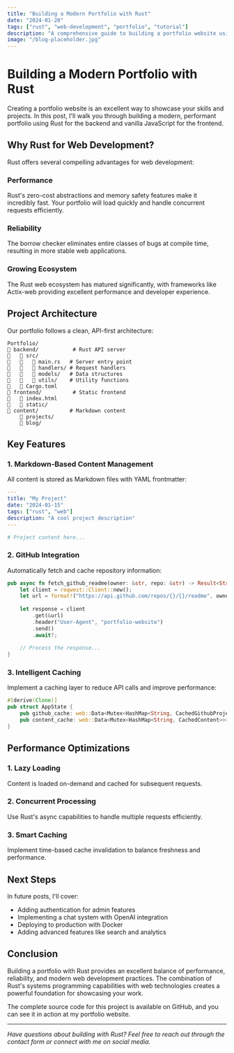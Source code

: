 ```yaml
---
title: "Building a Modern Portfolio with Rust"
date: "2024-01-20"
tags: ["rust", "web-development", "portfolio", "tutorial"]
description: "A comprehensive guide to building a portfolio website using Rust and modern web technologies"
image: "/blog-placeholder.jpg"
---
```


# Building a Modern Portfolio with Rust

Creating a portfolio website is an excellent way to showcase your skills and projects. In this post, I'll walk you through building a modern, performant portfolio using Rust for the backend and vanilla JavaScript for the frontend.

## Why Rust for Web Development?

Rust offers several compelling advantages for web development:

### Performance
Rust's zero-cost abstractions and memory safety features make it incredibly fast. Your portfolio will load quickly and handle concurrent requests efficiently.

### Reliability
The borrow checker eliminates entire classes of bugs at compile time, resulting in more stable web applications.

### Growing Ecosystem
The Rust web ecosystem has matured significantly, with frameworks like Actix-web providing excellent performance and developer experience.

## Project Architecture

Our portfolio follows a clean, API-first architecture:

```
Portfolio/
   backend/           # Rust API server
      src/
         main.rs   # Server entry point
         handlers/ # Request handlers
         models/   # Data structures
         utils/    # Utility functions
      Cargo.toml
   frontend/          # Static frontend
      index.html
      static/
   content/          # Markdown content
       projects/
       blog/
```

## Key Features

### 1. Markdown-Based Content Management
All content is stored as Markdown files with YAML frontmatter:

```yaml
---
title: "My Project"
date: "2024-01-15"
tags: ["rust", "web"]
description: "A cool project description"
---

# Project content here...
```

### 2. GitHub Integration
Automatically fetch and cache repository information:

```rust
pub async fn fetch_github_readme(owner: &str, repo: &str) -> Result<String> {
    let client = reqwest::Client::new();
    let url = format!("https://api.github.com/repos/{}/{}/readme", owner, repo);
    
    let response = client
        .get(&url)
        .header("User-Agent", "portfolio-website")
        .send()
        .await?;
    
    // Process the response...
}
```

### 3. Intelligent Caching
Implement a caching layer to reduce API calls and improve performance:

```rust
#[derive(Clone)]
pub struct AppState {
    pub github_cache: web::Data<Mutex<HashMap<String, CachedGithubProject>>>,
    pub content_cache: web::Data<Mutex<HashMap<String, CachedContent>>>,
}
```

## Performance Optimizations

### 1. Lazy Loading
Content is loaded on-demand and cached for subsequent requests.

### 2. Concurrent Processing
Use Rust's async capabilities to handle multiple requests efficiently.

### 3. Smart Caching
Implement time-based cache invalidation to balance freshness and performance.

## Next Steps

In future posts, I'll cover:

- Adding authentication for admin features
- Implementing a chat system with OpenAI integration
- Deploying to production with Docker
- Adding advanced features like search and analytics

## Conclusion

Building a portfolio with Rust provides an excellent balance of performance, reliability, and modern web development practices. The combination of Rust's systems programming capabilities with web technologies creates a powerful foundation for showcasing your work.

The complete source code for this project is available on GitHub, and you can see it in action at my portfolio website.

---

*Have questions about building with Rust? Feel free to reach out through the contact form or connect with me on social media.*